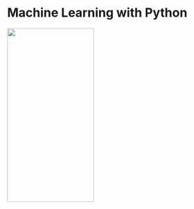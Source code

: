 # Machine Learning with Python
<img src="https://user-images.githubusercontent.com/52316531/163296922-5572337c-d0ed-407f-b8ed-69d0053d99c4.jpg" width="200" height="400">
